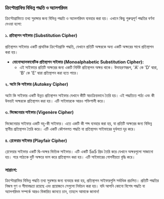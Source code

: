 ### ক্রিপ্টোগ্রাফির বিভিন্ন পদ্ধতি ও অ্যালগরিদম

ক্রিপ্টোগ্রাফিতে তথ্য সুরক্ষার জন্য বিভিন্ন পদ্ধতি ও অ্যালগরিদম ব্যবহার করা হয়। এখানে কিছু গুরুত্বপূর্ণ পদ্ধতির বর্ণনা দেওয়া হলো:

#### ১. প্রতিস্থাপন সাইফার (Substitution Cipher)
প্রতিস্থাপন সাইফার একটি প্রাথমিক ক্রিপ্টোগ্রাফি পদ্ধতি, যেখানে প্রতিটি অক্ষরকে অন্য একটি অক্ষরের সাথে প্রতিস্থাপন করা হয়। 

- **মোনোঅ্যালফাবেটিক প্রতিস্থাপন সাইফার (Monoalphabetic Substitution Cipher):**
  - এই সাইফারে প্রতিটি অক্ষরের জন্য একটি নির্দিষ্ট প্রতিস্থাপন অক্ষর থাকে। উদাহরণস্বরূপ, 'A' কে 'D' দ্বারা, 'B' কে 'E' দ্বারা প্রতিস্থাপন করা হতে পারে। 

#### ২. অটো কি সাইফার (Autokey Cipher)
অটো কি সাইফার একটি উন্নত প্রতিস্থাপন সাইফার যেখানে কীটি স্বয়ংক্রিয়ভাবে তৈরি হয়। এই পদ্ধতিতে পাঠ্য এবং কী উভয়ই অক্ষরকে প্রতিস্থাপন করা হয়। এটি সাইফারকে আরও শক্তিশালী করে।

#### ৩. ভিজেনেয়ার সাইফার (Vigenère Cipher)
ভিজেনেয়ার সাইফার একটি বহু-কী সাইফার। এতে একটি কী শব্দ ব্যবহার করা হয়, যা প্রতিটি অক্ষরের জন্য বিভিন্ন স্থানীয় প্রতিস্থাপন তৈরি করে। এটি একটি কৌশলগত পদ্ধতি যা প্রতিস্থাপন সাইফারের দুর্বলতা দূর করে।

#### ৪. প্লেফেয়ার সাইফার (Playfair Cipher)
প্লেফেয়ার সাইফার একটি দ্বি-অক্ষর ভিত্তিক সাইফার। এটি একটি 5x5 গ্রিড তৈরি করে যেখানে অক্ষরগুলো সাজানো হয়। পরে পাঠ্যকে দুটি অক্ষরে ভাগ করে প্রতিস্থাপন করা হয়। এটি সাইফারের গোপনীয়তা বৃদ্ধি করে।

### সারাংশ:
ক্রিপ্টোগ্রাফির বিভিন্ন পদ্ধতি তথ্য সুরক্ষার জন্য ব্যবহার করা হয়, প্রতিস্থাপন সাইফারগুলি সর্বাধিক প্রচলিত। প্রতিটি পদ্ধতির নিজস্ব গুণ ও সীমাবদ্ধতা রয়েছে এবং প্রয়োজনে সেগুলো নির্বাচন করা হয়। যদি আপনি কোনো বিশেষ পদ্ধতি বা অ্যালগরিদম সম্পর্কে আরও বিস্তারিত জানতে চান, তাহলে আমাকে জানান!
